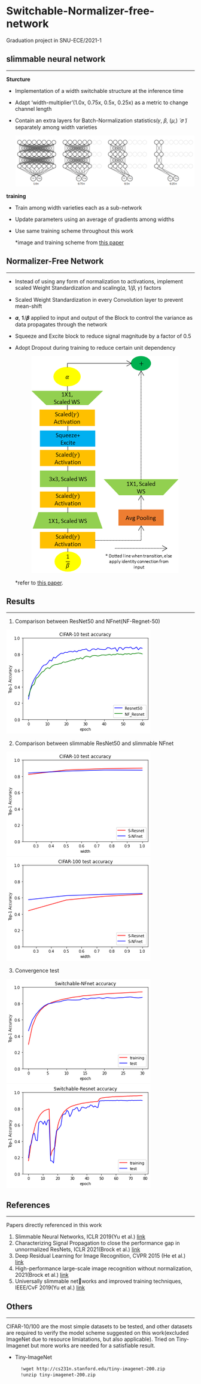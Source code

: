 # Switchable-Normalizer-free-network
Graduation project in SNU-ECE/2021-1 



## slimmable neural network
------
**Sturcture**
-  Implementation of a width switchable structure at the inference time
- Adapt ‘width-multiplier’(1.0x, 0.75x, 0.5x, 0.25x) as a metric to change channel length
- Contain an extra layers for Batch-Normalization statistics(𝛾, 𝛽, (𝜇,) ̃  𝜎 ̃) separately among width varieties
  
    <p align="center">
    <img src="./images/snet.png">
    </p>

**training**
-  Train among width varieties each as a sub-network
-  Update parameters using an average of gradients among widths
-  Use same training scheme throughout this work

    *image and training scheme from [this paper](https://arxiv.org/abs/1812.08928)

## Normalizer-Free Network
------
- Instead of using any form of normalization to activations, implement scaled Weight Standardization and  scaling(𝛼,  1/𝛽, 𝛾) factors

- Scaled Weight Standardization in every Convolution layer to prevent mean-shift

- 𝜶,   𝟏/𝜷    applied to input and output of the Block to control the variance as data propagates through the network

- Squeeze and Excite block to reduce signal magnitude by a factor of 0.5

- Adopt Dropout during training to reduce certain unit dependency 
  
    <p align="center">
    <img src="./images/normalizer_free_block.png">
    </p>

    *refer to [this paper](https://arxiv.org/abs/2101.08692).


## Results
------
1. Comparison between ResNet50 and NFnet(NF-Regnet-50)
   
 ![CIFAR-10 Accuracy comparison](./images/res_nf_res.png)

2. Comparison between slimmable ResNet50 and slimmable NFnet
   
 ![CIFAR-10 Accuracy comparison](./images/cifar_10_snet.png)
 ![CIFAR-100 Accuracy comparison](./images/cifar_100_snet.png)

3. Convergence test
 
 ![Convergence of S-NFnet](./images/conv_nfnet.png)
 ![Convergence of S-Resnet](./images/conv_res.png)

## References
------
Papers directly referenced in this work

1. Slimmable Neural Networks, ICLR 2019(Yu et al.) [link](https://arxiv.org/abs/1812.08928)
2. Characterizing Signal Propagation to close the performance gap in unnormalized ResNets, ICLR 2021(Brock et al.) [link](https://arxiv.org/abs/2101.08692)
3. Deep Residual Learning for Image Recognition, CVPR 2015 (He et al.) [link](https://arxiv.org/abs/1512.03385)
4. High-performance large-scale image recognition without normalization, 2021(Brock et al.) [link](https://arxiv.org/abs/2102.06171)
5. Universally slimmable networks and improved training techniques, IEEE/CvF 2019(Yu et al.) [link](https://arxiv.org/abs/1903.05134)

## Others
------
CIFAR-10/100 are the most simple datasets to be tested, and other datasets are required to verify the model scheme suggested on this work(excluded ImageNet due to resource limiatations, but also applicable). Tried on Tiny-Imagenet but more works are needed for a satisfiable result.

- Tiny-ImageNet
  <pre><code>  !wget http://cs231n.stanford.edu/tiny-imagenet-200.zip
    !unzip tiny-imagenet-200.zip
  </code></pre>
  
